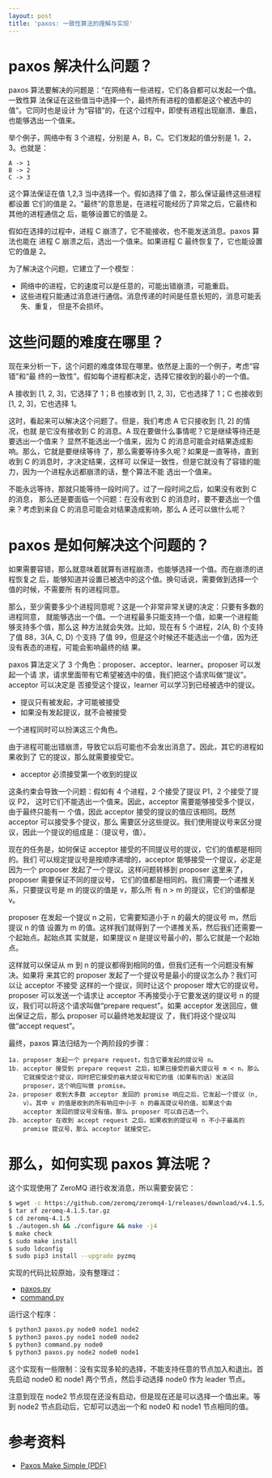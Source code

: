 ```yaml
---
layout: post
title: 'paxos: 一致性算法的理解与实现'
---
```


# paxos 解决什么问题？

paxos 算法要解决的问题是：“在网络有一些进程，它们各自都可以发起一个值。一致性算
法保证在这些值当中选择一个，最终所有进程的值都是这个被选中的值”。它同时也是设计
为“容错”的，在这个过程中，即使有进程出现崩溃、重启，也能够选出一个值来。

举个例子，网络中有 3 个进程，分别是 A，B，C。它们发起的值分别是 1，2，3。也就是：

    A -> 1
    B -> 2
    C -> 3

这个算法保证在值 1,2,3 当中选择一个。假如选择了值 2，那么保证最终这些进程都设置
它们的值是 2。“最终”的意思是，在进程可能经历了异常之后，它最终和其他的进程通信之
后，能够设置它的值是 2。

假如在选择的过程中，进程 C 崩溃了，它不能接收，也不能发送消息。paxos 算法也能在
进程 C 崩溃之后，选出一个值来。如果进程 C 最终恢复了，它也能设置它的值是 2。

为了解决这个问题，它建立了一个模型：

* 网络中的进程，它的速度可以是任意的，可能出错崩溃，可能重启。
* 这些进程只能通过消息进行通信。消息传递的时间是任意长短的，消息可能丢失、重复，
  但是不会损坏。

# 这些问题的难度在哪里？

现在来分析一下，这个问题的难度体现在哪里。依然是上面的一个例子，考虑“容错”和“最
终的一致性”。假如每个进程都决定，选择它接收到的最小的一个值。

A 接收到 [1, 2, 3]，它选择了 1；B 也接收到 [1, 2, 3]，它也选择了 1；C 也接收到
[1, 2, 3]，它也选择 1。

这时，看起来可以解决这个问题了。但是，我们考虑 A 它只接收到 [1, 2] 的情况，也就
是它没有接收到 C 的消息。A 现在要做什么事情呢？它是继续等待还是要选出一个值来？
显然不能选出一个值来，因为 C 的消息可能会对结果造成影响。那么，它就是要继续等待
了，那么需要等待多久呢？如果是一直等待，直到收到 C 的消息时，才决定结果，这样可
以保证一致性，但是它就没有了容错的能力，因为一个进程永远都崩溃的话，整个算法不能
选出一个值来。

不能永远等待，那就只能等待一段时间了。过了一段时间之后，如果没有收到 C 的消息，
那么还是要面临一个问题：在没有收到 C 的消息时，要不要选出一个值来？考虑到来自 C
的消息可能会对结果造成影响，那么 A 还可以做什么呢？

# paxos 是如何解决这个问题的？

如果需要容错，那么就意味着就算有进程崩溃，也能够选择一个值。而在崩溃的进程恢复之
后，能够知道并设置已被选中的这个值。换句话说，需要做到选择一个值的时候，不需要所
有的进程同意。

那么，至少需要多少个进程同意呢？这是一个非常非常关键的决定：只要有多数的进程同意，
就能够选出一个值。一个进程最多只能支持一个值，如果一个进程能够支持多个值，那么这
种方法就会失效。比如，现在有 5 个进程，2(A, B) 个支持了值 88，3(A, C, D) 个支持
了值 99，但是这个时候还不能选出一个值，因为还没有表态的进程，可能会影响最终的结
果。

paxos 算法定义了 3 个角色：proposer、acceptor、learner。proposer 可以发起一个请
求，请求里面带有它希望被选中的值，我们把这个请求叫做“提议”。acceptor 可以决定是
否接受这个提议，learner 可以学习到已经被选中的提议。

* 提议只有被发起，才可能被接受
* 如果没有发起提议，就不会被接受

一个进程同时可以扮演这三个角色。

由于进程可能出错崩溃，导致它以后可能也不会发出消息了。因此，其它的进程如果收到了
它的提议，那么就需要接受它。

* acceptor 必须接受第一个收到的提议

这条约束会导致一个问题：假如有 4 个进程，2 个接受了提议 P1，2 个接受了提议 P2，
这时它们不能选出一个值来。因此，acceptor 需要能够接受多个提议，由于最终只能有一
个值，因此 acceptor 接受的提议的值应该相同。既然 acceptor 可以接受多个提议，那么
需要区分这些提议。我们使用提议号来区分提议，因此一个提议的组成是：（提议号，值）。

现在的任务是，如何保证 acceptor 接受的不同提议号的提议，它们的值都是相同的。我们
可以规定提议号是按顺序递增的，acceptor 能够接受一个提议，必定是因为一个 proposer
发起了一个提议。这样问题转移到 proposer 这里来了，proposer 需要保证不同的提议号，
它们的值都是相同的。我们需要一个递推关系，只要提议号是 m 的提议的值是 v，那么所
有 n > m 的提议，它们的值都是 v。

proposer 在发起一个提议 n 之前，它需要知道小于 n 的最大的提议号 m，然后提议 n 的值
设置为 m 的值。这样我们就得到了一个递推关系，然后我们还需要一个起始点。起始点其
实就是，如果提议 n 是提议号最小的，那么它就是一个起始点。

这样就可以保证从 m 到 n 的提议都得到相同的值，但我们还有一个问题没有解决。如果将
来其它的 proposer 发起了一个提议号是最小的提议怎么办？我们可以让 acceptor 不接受
这样的一个提议，同时让这个 proposer 增大它的提议号。proposer 可以发送一个请求让
acceptor 不再接受小于它要发送的提议号 n 的提议，我们可以将这个请求叫做“prepare
request”。如果 acceptor 发送回应，做出保证之后，那么 proposer 可以最终地发起提议
了，我们将这个提议叫做“accept request”。

最终，paxos 算法归结为一个两阶段的步骤：

    1a. proposer 发起一个 prepare request，包含它要发起的提议号 n。
    1b. acceptor 接受到 prepare request 之后，如果已接受的最大提议号 m < n，那么
        它就接受这个提议，同时把它接受的最大提议号和它的值（如果有的话）发送回
        proposer，这个响应叫做 promise。
    2a. proposer 收到大多数 acceptor 发回的 promise 响应之后，它发起一个提议（n,
        v）。其中 v 的值是收到的所有响应中小于 n 的最高提议号的值，如果这个由
        acceptor 发回的提议号没有值，那么 proposer 可以自己选一个。
    2b. acceptor 在收到 accept request 之后，如果收到的提议号 n 不小于最高的
        promise 提议号，那么 acceptor 就接受它。

# 那么，如何实现 paxos 算法呢？

这个实现使用了 ZeroMQ 进行收发消息，所以需要安装它：

```Bash
$ wget -c https://github.com/zeromq/zeromq4-1/releases/download/v4.1.5/zeromq-4.1.5.tar.gz
$ tar xf zeromq-4.1.5.tar.gz
$ cd zeromq-4.1.5
$ ./autogen.sh && ./configure && make -j4
$ make check
$ sudo make install
$ sudo ldconfig
$ sudo pip3 install --upgrade pyzmq
```

实现的代码比较原始，没有整理过：

* [paxos.py][paxos.py]  
* [command.py][command.py]  

[paxos.py]: /code/paxos.py
[command.py]: /code/command.py

运行这个程序：

```Bash
$ python3 paxos.py node0 node1 node2
$ python3 paxos.py node1 node0 node2
$ python3 command.py node0
$ python3 paxos.py node2 node0 node1
```

这个实现有一些限制：没有实现多轮的选择，不能支持任意的节点加入和退出。首先启动
node0 和 node1 两个节点，然后手动选择 node0 作为 leader 节点。

注意到现在 node2 节点现在还没有启动，但是现在还是可以选择一个值出来。等到 node2
节点启动后，它却可以选出一个和 node0 和 node1 节点相同的值。

# 参考资料

* [Paxos Make Simple (PDF)][paxos_simple]

[paxos_simple]: http://research.microsoft.com/en-us/um/people/lamport/pubs/paxos-simple.pdf
